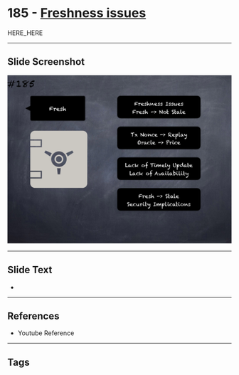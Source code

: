 # 185 - [Freshness issues](Freshness%20issues.md)

HERE_HERE

___
## Slide Screenshot
![0185.png](../../images/pitfalls_and_best_practices201/185.png)
___
## Slide Text
- 
___
## References
- Youtube Reference
___
## Tags